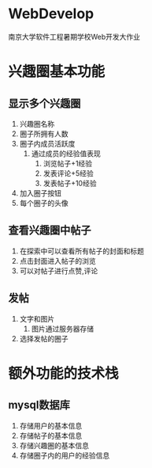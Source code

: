 # WebDevelop
南京大学软件工程暑期学校Web开发大作业
# 兴趣圈基本功能

## 显示多个兴趣圈
1. 兴趣圈名称
2. 圈子所拥有人数
3. 圈子内成员活跃度
   1. 通过成员的经验值表现
      1. 浏览帖子+1经验
      2. 发表评论+5经验
      3. 发表帖子+10经验
4. 加入圈子按钮
5. 每个圈子的头像

## 查看兴趣圈中帖子
1. 在探索中可以查看所有帖子的封面和标题
2. 点击封面进入帖子的浏览
3. 可以对帖子进行点赞,评论

## 发帖
1. 文字和图片
   1. 图片通过服务器存储
2. 选择发帖的圈子


# 额外功能的技术栈
## mysql数据库
1. 存储用户的基本信息
2. 存储帖子的基本信息
3. 存储兴趣圈的基本信息
4. 存储圈子内的用户的经验信息